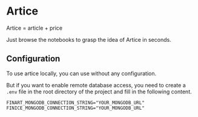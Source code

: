 # Artice

Artice = article + price

Just browse the notebooks to grasp the idea of Artice in seconds.

## Configuration

To use artice locally, you can use without any configuration.

But if you want to enable remote database access, you need to create a `.env` file in the root directory of the project and fill in the following content.

```.env
FINART_MONGODB_CONNECTION_STRING="YOUR_MONGODB_URL"
FINICE_MONGODB_CONNECTION_STRING="YOUR_MONGODB_URL"
```
